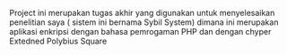 Project ini merupakan tugas akhir yang digunakan untuk menyelesaikan penelitian saya ( sistem ini bernama Sybil System) dimana ini merupakan aplikasi enkripsi dengan bahasa pemrogaman PHP dan
dengan chyper Extedned Polybius Square
